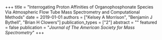 +++
title = "Interrogating Proton Affinities of Organophosphonate Species Via Atmospheric Flow Tube Mass Spectrometry and Computational Methods"
date = 2019-01-01
authors = ["Kelsey A Morrison", "Benjamin J Bythell", "Brian H Clowers"]
publication_types = ["2"]
abstract = ""
featured = false
publication = "*Journal of The American Society for Mass Spectrometry*"
+++

